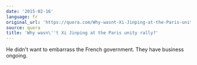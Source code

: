 ```yaml
---
date: '2015-02-16'
language: fr
original_url: 'https://quora.com/Why-wasnt-Xi-Jinping-at-the-Paris-unity-rally/answer/Clément-Renaud'
source: quora
title: 'Why wasn\''t Xi Jinping at the Paris unity rally?'
---
```


He didn\'t want to embarrass the French government. They have business
ongoing.
